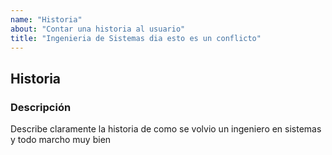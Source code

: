 ```yaml
---
name: "Historia"
about: "Contar una historia al usuario"
title: "Ingenieria de Sistemas dia esto es un conflicto"
---
```

## Historia
### Descripción
Describe claramente la historia de como se volvio un ingeniero en sistemas
y todo marcho muy bien
